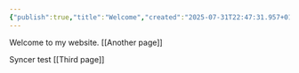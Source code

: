 ```yaml
---
{"publish":true,"title":"Welcome","created":"2025-07-31T22:47:31.957+01:00","modified":"2025-08-01T20:20:38.460+01:00","cssclasses":""}
---
```



Welcome to my website.
[[Another page]]

Syncer test
[[Third page]]